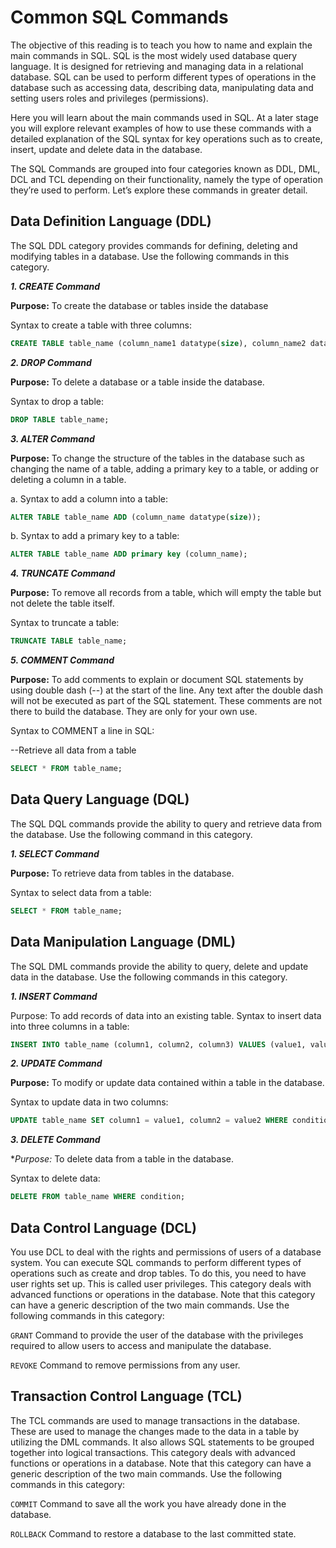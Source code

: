 # Common SQL Commands
The objective of this reading is to teach you how to name and explain the main commands in SQL. SQL is the most widely used database query language. It is designed for retrieving and managing data in a relational database. SQL can be used to perform different types of operations in the database such as accessing data, describing data, manipulating data and setting users roles and privileges (permissions). 

Here you will learn about the main commands used in SQL. At a later stage you will explore relevant examples of how to use these commands with a detailed explanation of the SQL syntax for key operations such as to create, insert, update and delete data in the database. 

The SQL Commands are grouped into four categories known as DDL, DML, DCL and TCL depending on their functionality, namely the type of operation they’re used to perform.  Let’s explore these commands in greater detail.  


## Data Definition Language (DDL)
The SQL DDL category provides commands for defining, deleting and modifying tables in a database. Use the following commands in this category.

_**1. CREATE Command**_

**Purpose:** To create the database or tables inside the database

Syntax to create a table with three columns:

```sql
CREATE TABLE table_name (column_name1 datatype(size), column_name2 datatype(size), column_name3 datatype(size));
```


_**2. DROP Command**_

**Purpose:** To delete a database or a table inside the database. 

Syntax to drop a table:

```sql
DROP TABLE table_name;
```


_**3. ALTER Command**_

**Purpose:** To change the structure of the tables in the database such as changing the name of a table, adding a primary key to a table, or adding or deleting a column in a table.

  a. Syntax to add a column into a table:          

```sql
ALTER TABLE table_name ADD (column_name datatype(size));
```

  b. Syntax to add a primary key to a table:

```sql
ALTER TABLE table_name ADD primary key (column_name);
```


_**4. TRUNCATE Command**_

**Purpose:** To remove all records from a table, which will empty the table but not delete the table itself. 

Syntax to truncate a table:
```sql
TRUNCATE TABLE table_name;
```


_**5. COMMENT Command**_

**Purpose:** To add comments to explain or document SQL statements by using double dash (--) at the start of the line. Any text after the double dash will not be executed as part of the SQL statement. These comments are not there to build the database. They are only for your own use.   

Syntax to COMMENT a line in SQL: 

--Retrieve all data from a table
```sql
SELECT * FROM table_name;
```



## Data Query Language (DQL)
The SQL DQL commands provide the ability to query and retrieve data from the database.  Use the following command in this category.

_**1. SELECT Command**_

**Purpose:** To retrieve data from tables in the database. 

Syntax to select data from a table:

```sql
SELECT * FROM table_name;
```



## Data Manipulation Language (DML)
The SQL DML commands provide the ability to query, delete and update data in the database.  Use the following commands in this category.

_**1. INSERT Command**_

Purpose: To add records of data into an existing table. 
Syntax to insert data into three columns in a table:

```sql
INSERT INTO table_name (column1, column2, column3) VALUES (value1, value2, value3);
```


_**2. UPDATE Command**_

**Purpose:** To modify or update data contained within a table in the database. 

Syntax to update data in two columns:

```sql
UPDATE table_name SET column1 = value1, column2 = value2 WHERE condition;
```


_**3. DELETE Command**_

**Purpose:* To delete data from a table in the database.

Syntax to delete data:

```sql
DELETE FROM table_name WHERE condition;
```



## Data Control Language (DCL)  
You use DCL to deal with the rights and permissions of users of a database system. You can execute SQL commands to perform different types of operations such as create and drop tables. To do this, you need to have user rights set up. This is called user privileges. This category deals with advanced functions or operations in the database. Note that this category can have a generic description of the two main commands. Use the following commands in this category:

`GRANT` Command to provide the user of the database with the privileges required to allow users to access and manipulate the database.

`REVOKE` Command to remove permissions from any user.



## Transaction Control Language (TCL) 
The TCL commands are used to manage transactions in the database. These are used to manage the changes made to the data in a table by utilizing the DML commands. It also allows SQL statements to be grouped together into logical transactions. This category deals with advanced functions or operations in a database. Note that this category can have a generic description of the two main commands. Use the following commands in this category:

`COMMIT` Command to save all the work you have already done in the database. 

`ROLLBACK` Command to restore a database to the last committed state.
